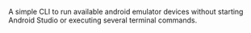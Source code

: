 A simple CLI to run available android emulator devices without starting Android Studio or executing several terminal commands.